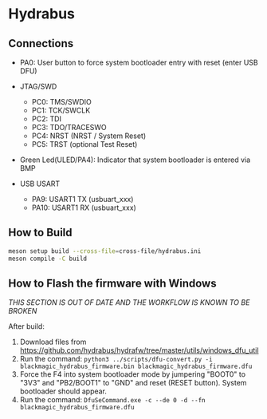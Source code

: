 Hydrabus
========

Connections
-----------

* PA0: User button to force system bootloader entry with reset (enter USB DFU)

* JTAG/SWD
  * PC0: TMS/SWDIO
  * PC1: TCK/SWCLK
  * PC2: TDI
  * PC3: TDO/TRACESWO
  * PC4: NRST (NRST / System Reset)
  * PC5: TRST (optional Test Reset)

* Green Led(ULED/PA4): Indicator that system bootloader is entered via BMP

* USB USART
  * PA9: USART1 TX (usbuart_xxx)
  * PA10: USART1 RX (usbuart_xxx)

How to Build
------------

```sh
meson setup build --cross-file=cross-file/hydrabus.ini
meson compile -C build
```

How to Flash the firmware with Windows
--------------------------------------

*THIS SECTION IS OUT OF DATE AND THE WORKFLOW IS KNOWN TO BE BROKEN*

After build:
  1. Download files from https://github.com/hydrabus/hydrafw/tree/master/utils/windows_dfu_util
  2. Run the command: `python3 ../scripts/dfu-convert.py -i blackmagic_hydrabus_firmware.bin blackmagic_hydrabus_firmware.dfu`
  3. Force the F4 into system bootloader mode by jumpering "BOOT0" to "3V3" and "PB2/BOOT1" to "GND" and reset (RESET button). System bootloader should appear.
  4. Run the command: `DfuSeCommand.exe -c --de 0 -d --fn blackmagic_hydrabus_firmware.dfu`
